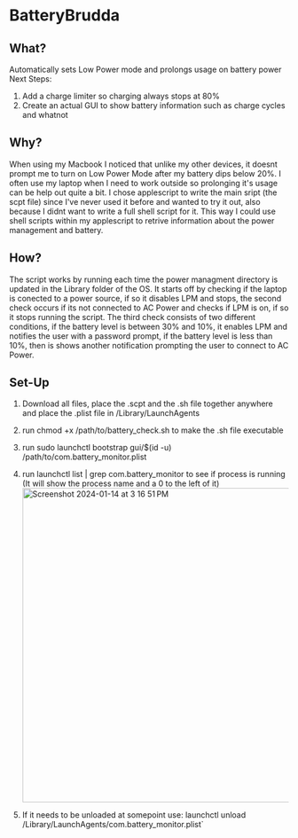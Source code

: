 # BatteryBrudda
## What?
Automatically sets Low Power mode and prolongs usage on battery power
Next Steps:
1. Add a charge limiter so charging always stops at 80%
2. Create an actual GUI to show battery information such as charge cycles and whatnot
   
## Why?
When using my Macbook I noticed that unlike my other devices, it doesnt prompt me to turn on Low Power Mode after my battery dips below 20%. I often use my laptop when I need to work outside so prolonging it's usage can be help out quite a bit. I chose applescript to write the main sript (the scpt file) since I've never used it before and wanted to try it out, also because I didnt want to write a full shell script for it. This way I could use shell scripts within my applescript to retrive information about the power management and battery. 

## How?
The script works by running each time the power managment directory is updated in the Library folder of the OS. It starts off by checking if the laptop is conected to a power source, if so it disables LPM and stops, the second check occurs if its not connected to AC Power and checks if LPM is on, if so it stops running the script. The third check consists of two different conditions, if the battery level is between 30% and 10%, it enables LPM and notifies the user with a password prompt, if the battery level is less than 10%, then is shows another notification prompting the user to connect to AC Power. 

## Set-Up
1. Download all files, place the .scpt and the .sh file together anywhere and place the .plist file in /Library/LaunchAgents
2. run chmod +x /path/to/battery_check.sh to make the .sh file executable
3. run sudo launchctl bootstrap gui/$(id -u) /path/to/com.battery_monitor.plist
4. run launchctl list | grep com.battery_monitor to see if process is running (It will show the process name and a 0 to the left of it)
   <img width="567" alt="Screenshot 2024-01-14 at 3 16 51 PM" src="https://github.com/Yanny24211/BatteryBrudda/assets/47578696/88e6b093-89ed-46ae-ac8e-c8c46c883faf">

5. If it needs to be unloaded at somepoint use: launchctl unload /Library/LaunchAgents/com.battery_monitor.plist`
